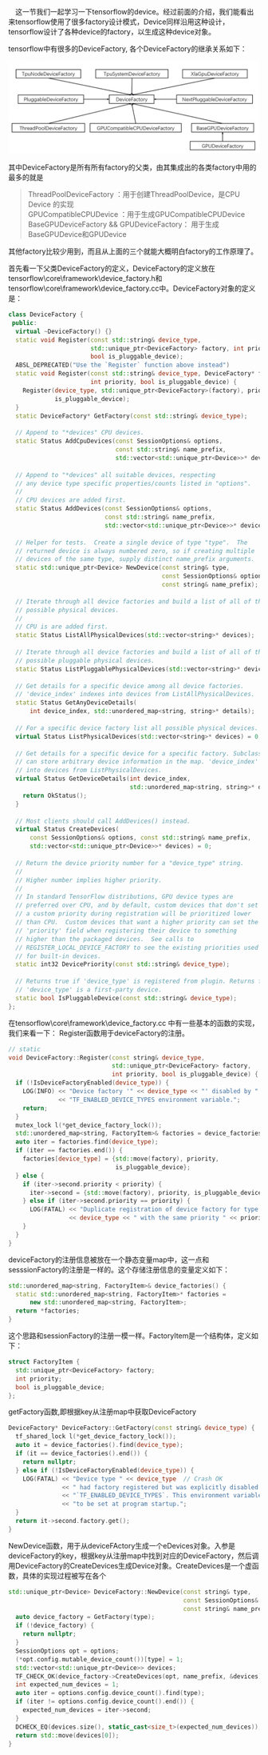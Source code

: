 &emsp;这一节我们一起学习一下tensorflow的device。经过前面的介绍，我们能看出来tensorflow使用了很多factory设计模式，Device同样沿用这种设计，tensorflow设计了各种device的factory，以生成这种device对象。

tensorflow中有很多的DeviceFactory, 各个DeviceFactory的继承关系如下：

![avatar](https://github.com/szkang1990/blog/blob/main/tensorflow%E6%BA%90%E7%A0%81%E7%B2%BE%E8%AF%BB/image/deviceFactory.png?raw=true)

其中DeviceFactory是所有所有factory的父类，由其集成出的各类factory中用的最多的就是
>ThreadPoolDeviceFactory ：用于创建ThreadPoolDevice，是CPU Device 的实现 \
GPUCompatibleCPUDevice ：用于生成GPUCompatibleCPUDevice \
BaseGPUDeviceFactory && GPUDeviceFactory： 用于生成BaseGPUDevice和GPUDevice


其他factory比较少用到，而且从上面的三个就能大概明白factory的工作原理了。


首先看一下父类DeviceFactory的定义，DeviceFactory的定义放在tensorflow\core\framework\device_factory.h和tensorflow\core\framework\device_factory.cc中。DeviceFactory对象的定义是：
```cpp
class DeviceFactory {
 public:
  virtual ~DeviceFactory() {}
  static void Register(const std::string& device_type,
                       std::unique_ptr<DeviceFactory> factory, int priority,
                       bool is_pluggable_device);
  ABSL_DEPRECATED("Use the `Register` function above instead")
  static void Register(const std::string& device_type, DeviceFactory* factory,
                       int priority, bool is_pluggable_device) {
    Register(device_type, std::unique_ptr<DeviceFactory>(factory), priority,
             is_pluggable_device);
  }
  static DeviceFactory* GetFactory(const std::string& device_type);

  // Append to "*devices" CPU devices.
  static Status AddCpuDevices(const SessionOptions& options,
                              const std::string& name_prefix,
                              std::vector<std::unique_ptr<Device>>* devices);

  // Append to "*devices" all suitable devices, respecting
  // any device type specific properties/counts listed in "options".
  //
  // CPU devices are added first.
  static Status AddDevices(const SessionOptions& options,
                           const std::string& name_prefix,
                           std::vector<std::unique_ptr<Device>>* devices);

  // Helper for tests.  Create a single device of type "type".  The
  // returned device is always numbered zero, so if creating multiple
  // devices of the same type, supply distinct name_prefix arguments.
  static std::unique_ptr<Device> NewDevice(const string& type,
                                           const SessionOptions& options,
                                           const string& name_prefix);

  // Iterate through all device factories and build a list of all of the
  // possible physical devices.
  //
  // CPU is are added first.
  static Status ListAllPhysicalDevices(std::vector<string>* devices);

  // Iterate through all device factories and build a list of all of the
  // possible pluggable physical devices.
  static Status ListPluggablePhysicalDevices(std::vector<string>* devices);

  // Get details for a specific device among all device factories.
  // 'device_index' indexes into devices from ListAllPhysicalDevices.
  static Status GetAnyDeviceDetails(
      int device_index, std::unordered_map<string, string>* details);

  // For a specific device factory list all possible physical devices.
  virtual Status ListPhysicalDevices(std::vector<string>* devices) = 0;

  // Get details for a specific device for a specific factory. Subclasses
  // can store arbitrary device information in the map. 'device_index' indexes
  // into devices from ListPhysicalDevices.
  virtual Status GetDeviceDetails(int device_index,
                                  std::unordered_map<string, string>* details) {
    return OkStatus();
  }

  // Most clients should call AddDevices() instead.
  virtual Status CreateDevices(
      const SessionOptions& options, const std::string& name_prefix,
      std::vector<std::unique_ptr<Device>>* devices) = 0;

  // Return the device priority number for a "device_type" string.
  //
  // Higher number implies higher priority.
  //
  // In standard TensorFlow distributions, GPU device types are
  // preferred over CPU, and by default, custom devices that don't set
  // a custom priority during registration will be prioritized lower
  // than CPU.  Custom devices that want a higher priority can set the
  // 'priority' field when registering their device to something
  // higher than the packaged devices.  See calls to
  // REGISTER_LOCAL_DEVICE_FACTORY to see the existing priorities used
  // for built-in devices.
  static int32 DevicePriority(const std::string& device_type);

  // Returns true if 'device_type' is registered from plugin. Returns false if
  // 'device_type' is a first-party device.
  static bool IsPluggableDevice(const std::string& device_type);
};
```

在tensorflow\core\framework\device_factory.cc 中有一些基本的函数的实现，我们来看一下：
Register函数用于deviceFactory的注册。

```cpp
// static
void DeviceFactory::Register(const string& device_type,
                             std::unique_ptr<DeviceFactory> factory,
                             int priority, bool is_pluggable_device) {
  if (!IsDeviceFactoryEnabled(device_type)) {
    LOG(INFO) << "Device factory '" << device_type << "' disabled by "
              << "TF_ENABLED_DEVICE_TYPES environment variable.";
    return;
  }
  mutex_lock l(*get_device_factory_lock());
  std::unordered_map<string, FactoryItem>& factories = device_factories();
  auto iter = factories.find(device_type);
  if (iter == factories.end()) {
    factories[device_type] = {std::move(factory), priority,
                              is_pluggable_device};
  } else {
    if (iter->second.priority < priority) {
      iter->second = {std::move(factory), priority, is_pluggable_device};
    } else if (iter->second.priority == priority) {
      LOG(FATAL) << "Duplicate registration of device factory for type "
                 << device_type << " with the same priority " << priority;
    }
  }
}
```
deviceFactory的注册信息被放在一个静态变量map中，这一点和sesssionFactory的注册是一样的。这个存储注册信息的变量定义如下：

```cpp
std::unordered_map<string, FactoryItem>& device_factories() {
  static std::unordered_map<string, FactoryItem>* factories =
      new std::unordered_map<string, FactoryItem>;
  return *factories;
}
```

这个思路和sessionFactory的注册一模一样。FactoryItem是一个结构体，定义如下：

```cpp
struct FactoryItem {
  std::unique_ptr<DeviceFactory> factory;
  int priority;
  bool is_pluggable_device;
};
```

getFactory函数,即根据key从注册map中获取DeviceFactory

```cpp
DeviceFactory* DeviceFactory::GetFactory(const string& device_type) {
  tf_shared_lock l(*get_device_factory_lock());
  auto it = device_factories().find(device_type);
  if (it == device_factories().end()) {
    return nullptr;
  } else if (!IsDeviceFactoryEnabled(device_type)) {
    LOG(FATAL) << "Device type " << device_type  // Crash OK
               << " had factory registered but was explicitly disabled by "
               << "`TF_ENABLED_DEVICE_TYPES`. This environment variable needs "
               << "to be set at program startup.";
  }
  return it->second.factory.get();
}
```

NewDevice函数，用于从deviceFActory生成一个eDevices对象。入参是deviceFactory的key，根据key从注册map中找到对应的DeviceFactory，然后调用DeviceFactory的CreateDevices生成Device对象。CreateDevices是一个虚函数，具体的实现过程被写在各个

```cpp
std::unique_ptr<Device> DeviceFactory::NewDevice(const string& type,
                                                 const SessionOptions& options,
                                                 const string& name_prefix) {
  auto device_factory = GetFactory(type);
  if (!device_factory) {
    return nullptr;
  }
  SessionOptions opt = options;
  (*opt.config.mutable_device_count())[type] = 1;
  std::vector<std::unique_ptr<Device>> devices;
  TF_CHECK_OK(device_factory->CreateDevices(opt, name_prefix, &devices));
  int expected_num_devices = 1;
  auto iter = options.config.device_count().find(type);
  if (iter != options.config.device_count().end()) {
    expected_num_devices = iter->second;
  }
  DCHECK_EQ(devices.size(), static_cast<size_t>(expected_num_devices));
  return std::move(devices[0]);
}
```
